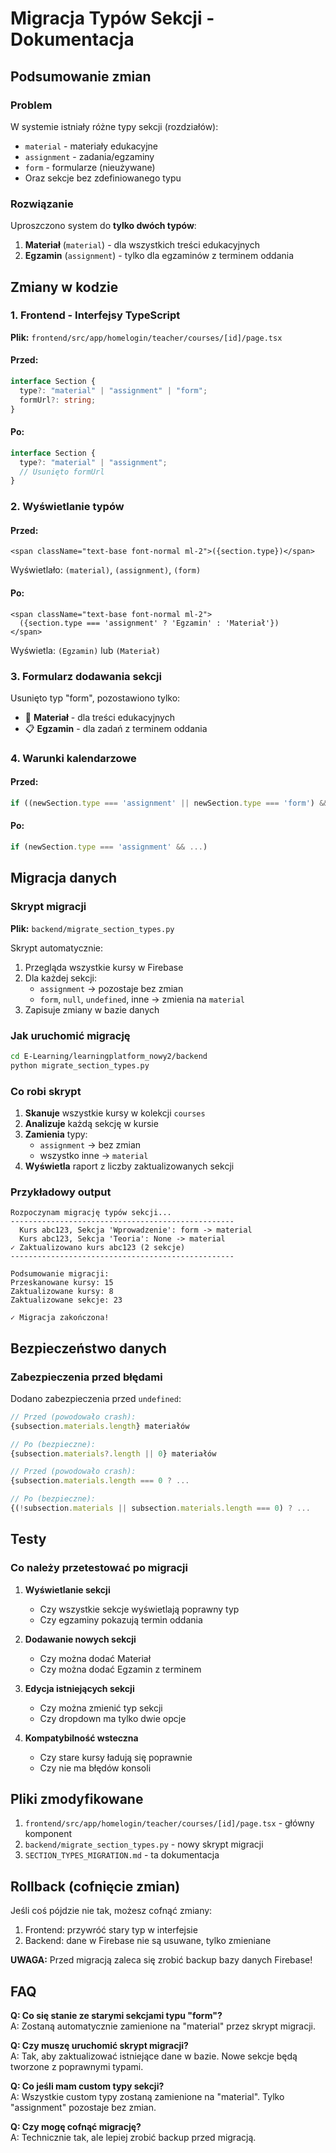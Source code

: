 # Migracja Typów Sekcji - Dokumentacja

## Podsumowanie zmian

### Problem
W systemie istniały różne typy sekcji (rozdziałów):
- `material` - materiały edukacyjne
- `assignment` - zadania/egzaminy
- `form` - formularze (nieużywane)
- Oraz sekcje bez zdefiniowanego typu

### Rozwiązanie
Uproszczono system do **tylko dwóch typów**:
1. **Materiał** (`material`) - dla wszystkich treści edukacyjnych
2. **Egzamin** (`assignment`) - tylko dla egzaminów z terminem oddania

## Zmiany w kodzie

### 1. Frontend - Interfejsy TypeScript

**Plik:** `frontend/src/app/homelogin/teacher/courses/[id]/page.tsx`

#### Przed:
```typescript
interface Section {
  type?: "material" | "assignment" | "form";
  formUrl?: string;
}
```

#### Po:
```typescript
interface Section {
  type?: "material" | "assignment";
  // Usunięto formUrl
}
```

### 2. Wyświetlanie typów

#### Przed:
```tsx
<span className="text-base font-normal ml-2">({section.type})</span>
```
Wyświetlało: `(material)`, `(assignment)`, `(form)`

#### Po:
```tsx
<span className="text-base font-normal ml-2">
  ({section.type === 'assignment' ? 'Egzamin' : 'Materiał'})
</span>
```
Wyświetla: `(Egzamin)` lub `(Materiał)`

### 3. Formularz dodawania sekcji

Usunięto typ "form", pozostawiono tylko:
- 📄 **Materiał** - dla treści edukacyjnych
- 📋 **Egzamin** - dla zadań z terminem oddania

### 4. Warunki kalendarzowe

#### Przed:
```typescript
if ((newSection.type === 'assignment' || newSection.type === 'form') && ...)
```

#### Po:
```typescript
if (newSection.type === 'assignment' && ...)
```

## Migracja danych

### Skrypt migracji

**Plik:** `backend/migrate_section_types.py`

Skrypt automatycznie:
1. Przegląda wszystkie kursy w Firebase
2. Dla każdej sekcji:
   - `assignment` → pozostaje bez zmian
   - `form`, `null`, `undefined`, inne → zmienia na `material`
3. Zapisuje zmiany w bazie danych

### Jak uruchomić migrację

```bash
cd E-Learning/learningplatform_nowy2/backend
python migrate_section_types.py
```

### Co robi skrypt

1. **Skanuje** wszystkie kursy w kolekcji `courses`
2. **Analizuje** każdą sekcję w kursie
3. **Zamienia** typy:
   - `assignment` → bez zmian
   - wszystko inne → `material`
4. **Wyświetla** raport z liczby zaktualizowanych sekcji

### Przykładowy output

```
Rozpoczynam migrację typów sekcji...
--------------------------------------------------
  Kurs abc123, Sekcja 'Wprowadzenie': form -> material
  Kurs abc123, Sekcja 'Teoria': None -> material
✓ Zaktualizowano kurs abc123 (2 sekcje)
--------------------------------------------------

Podsumowanie migracji:
Przeskanowane kursy: 15
Zaktualizowane kursy: 8
Zaktualizowane sekcje: 23

✓ Migracja zakończona!
```

## Bezpieczeństwo danych

### Zabezpieczenia przed błędami

Dodano zabezpieczenia przed `undefined`:

```typescript
// Przed (powodowało crash):
{subsection.materials.length} materiałów

// Po (bezpieczne):
{subsection.materials?.length || 0} materiałów
```

```typescript
// Przed (powodowało crash):
{subsection.materials.length === 0 ? ...

// Po (bezpieczne):
{(!subsection.materials || subsection.materials.length === 0) ? ...
```

## Testy

### Co należy przetestować po migracji

1. **Wyświetlanie sekcji**
   - Czy wszystkie sekcje wyświetlają poprawny typ
   - Czy egzaminy pokazują termin oddania

2. **Dodawanie nowych sekcji**
   - Czy można dodać Materiał
   - Czy można dodać Egzamin z terminem

3. **Edycja istniejących sekcji**
   - Czy można zmienić typ sekcji
   - Czy dropdown ma tylko dwie opcje

4. **Kompatybilność wsteczna**
   - Czy stare kursy ładują się poprawnie
   - Czy nie ma błędów konsoli

## Pliki zmodyfikowane

1. `frontend/src/app/homelogin/teacher/courses/[id]/page.tsx` - główny komponent
2. `backend/migrate_section_types.py` - nowy skrypt migracji
3. `SECTION_TYPES_MIGRATION.md` - ta dokumentacja

## Rollback (cofnięcie zmian)

Jeśli coś pójdzie nie tak, możesz cofnąć zmiany:

1. Frontend: przywróć stary typ w interfejsie
2. Backend: dane w Firebase nie są usuwane, tylko zmieniane

**UWAGA:** Przed migracją zaleca się zrobić backup bazy danych Firebase!

## FAQ

**Q: Co się stanie ze starymi sekcjami typu "form"?**  
A: Zostaną automatycznie zamienione na "material" przez skrypt migracji.

**Q: Czy muszę uruchomić skrypt migracji?**  
A: Tak, aby zaktualizować istniejące dane w bazie. Nowe sekcje będą tworzone z poprawnymi typami.

**Q: Co jeśli mam custom typy sekcji?**  
A: Wszystkie custom typy zostaną zamienione na "material". Tylko "assignment" pozostaje bez zmian.

**Q: Czy mogę cofnąć migrację?**  
A: Technicznie tak, ale lepiej zrobić backup przed migracją.


